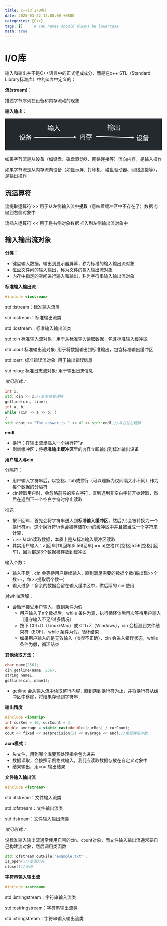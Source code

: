 ```yaml
---
title: c++(3`I/O库)
date: 2025-03-22 12:00:00 +0800
categories: [C++]
tags: []     # TAG names should always be lowercase
math: true
---
```

# I/O库

输入和输出并不是C++语言中的正式组成成分，而是在c++ STL（Standard Library标准库）中的io库中定义的：

**流(stream)：**

描述字节序列在设备和内存流动的现象

**输入输出：**

![1742627505358](/assets/img/blog/c++/输入输出.png)

如果字节流是从设备（如键盘、磁盘驱动器、网络连接等）流向内存，是输入操作

如果字节流是从内存流向设备（如显示屏、打印机、磁盘驱动器、网络连接等），是输出操作

## 流运算符

流提取运算符'>>'用于从左侧输入流中**提取**（意味着缓冲区中不存在了）数据 存储到右侧对象中

流插入运算符'<<'用于将右侧对象数据 插入到左侧输出流对象中

## 输入输出流对象

**分类：**

* 键盘输入数据，输出到显示器屏幕，称为标准的输入输出流对象
* 磁盘文件间的输入输出，称为文件的输入输出流对象
* 内存中指定的空间进行输入和输出，称为字符串输入输出流对象

**标准输入输出流**

```c++
#include <iostream>
```

std::istream：标准输入流类

std::ostream：标准输出流类

std::iostream：标准输入输出流类

std::cin 标准输入流对象：用于从标准输入读取数据，包含标准输入缓冲区

std::cout 标准输出流对象: 用于将数据输出到标准输出，包含标准输出缓冲区

std::cerr: 标准错误流对象: 用于输出错误信息

std::clog: 标准日志流对象: 用于输出日志信息

_常见形式：_

```c++
int x;
std::cin >> x;//从左往右理解
getline(cin, line);
int a, b;
while (cin >> a >> b) {
}
std::cout << "The answer is " << 42 << std::endl;//从右往左理解
```

**endl**

* 换行：在输出流里插入一个换行符'\n'
* 刷新缓冲区：将**标准输出缓冲区**里的内容立即输出到标准输出设备

**用户输入与cin**

分隔符：

* 用户输入字符串后，以空格、tab或换行（可以理解为仅间隔大小不同）作为每个数据的分隔符
* cin读取用户时，会忽略前导的空白字符，直到遇到非空白字符开始读取，然后在遇到下一个空白字符时停止读取

推送：

* 按下回车，首先会将字符串送入到**标准输入缓冲区**，然后(\r)会被转换为一个换行符\n，这个换行符\n也会被存储在cin的缓冲区中并且被当成一个字符来计算，
* \ >> 从cin读取数据，本质上是从标准输入缓冲区读取
* 其实用户输入：a[回车]11[回车]5.56[回车] == a[空格]11[空格]5.56[空格][回车]，因为都是3个数据被存放到缓冲区

输入个数：

* 输入不足：cin 会等待用户继续输入，直到满足需要的数据个数(每出现>>个数++，每>>提取后个数--)
* 输入过多：多余的数据会留在输入缓冲区中，供后续的 cin 使用

对while理解：

* 会循环接受用户输入，直到条件为假
  * 用户输入了n个数据后，while 条件为真，执行循环体后再次等待用户输入（遵守输入不足/过多情况）
  * 按下 Ctrl+D（Linux/Mac）或 Ctrl+Z（Windows），cin 会检测到文件结束符（EOF），while 条件为假，循环结束
  * 如果用户输入的是无效输入（类型不正确），cin 会进入错误状态，while 条件为假，循环结束

**其他读取方法：**

```c++
char name[256]; 
cin.getline(name, 256);
string name1;
getline(cin, name1);
```

* getline 会从输入流中读取整行内容，直到遇到换行符为止，并将换行符从缓冲区中移除，将结果存储到字符串

**输出精度**

```c++
#include <iomanip>
int curRes = 10, curCount = 3;
double average = static_cast<double>(curRes) / curCount;
cout << fixed << setprecision(2) << average << endl;//保留两位小数
```

**acm模式：**

* 头文件，用到哪个库要预处理指令包含进来
* 数据读取，会按照示例格式输入，我们应读取数据存放在自定义对象中
* 结果输出，用cout输出结果

**文件输入输出流**

```c++
#include <fstream>
```

std::ifstream：文件输入流类

std::ofstream：文件输出流类

std::fstream：文件输入输出流类

_常见形式：_

说标准输入输出流通常使用自带的cin、count对象，而文件输入输出流通常要自己构建流对象，然后调用类函数

```c++
std::ofstream outFile("example.txt");
is_open()//是否打开
close()//关闭
```

**字符串输入输出流**

```c++
#include <sstream>
```

std::istringstream：字符串输入流类

std::ostringstream：字符串输出流类

std::stringstream：字符串输入输出流类

